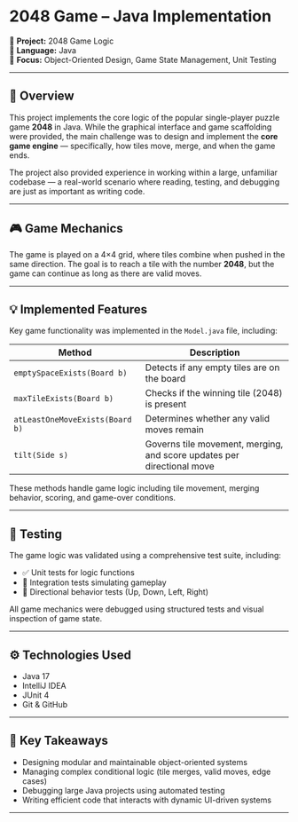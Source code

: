 # 2048 Game – Java Implementation

🚀 **Project:** 2048 Game Logic  
🧠 **Language:** Java  
🎯 **Focus:** Object-Oriented Design, Game State Management, Unit Testing

---

## 📌 Overview

This project implements the core logic of the popular single-player puzzle game **2048** in Java. While the graphical interface and game scaffolding were provided, the main challenge was to design and implement the **core game engine** — specifically, how tiles move, merge, and when the game ends.

The project also provided experience in working within a large, unfamiliar codebase — a real-world scenario where reading, testing, and debugging are just as important as writing code.

---

## 🎮 Game Mechanics

The game is played on a 4×4 grid, where tiles combine when pushed in the same direction. The goal is to reach a tile with the number **2048**, but the game can continue as long as there are valid moves.

---

## 💡 Implemented Features

Key game functionality was implemented in the `Model.java` file, including:

| Method | Description |
|--------|-------------|
| `emptySpaceExists(Board b)` | Detects if any empty tiles are on the board |
| `maxTileExists(Board b)` | Checks if the winning tile (2048) is present |
| `atLeastOneMoveExists(Board b)` | Determines whether any valid moves remain |
| `tilt(Side s)` | Governs tile movement, merging, and score updates per directional move |

These methods handle game logic including tile movement, merging behavior, scoring, and game-over conditions.

---

## 🧪 Testing

The game logic was validated using a comprehensive test suite, including:

- ✅ Unit tests for logic functions
- 🔄 Integration tests simulating gameplay
- 🔁 Directional behavior tests (Up, Down, Left, Right)

All game mechanics were debugged using structured tests and visual inspection of game state.

---

## ⚙️ Technologies Used

- Java 17
- IntelliJ IDEA
- JUnit 4
- Git & GitHub

---

## 🧭 Key Takeaways

- Designing modular and maintainable object-oriented systems
- Managing complex conditional logic (tile merges, valid moves, edge cases)
- Debugging large Java projects using automated testing
- Writing efficient code that interacts with dynamic UI-driven systems

---



